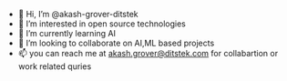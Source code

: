 - 👋 Hi, I’m @akash-grover-ditstek
- 👀 I’m interested in open source technologies
- 🌱 I’m currently learning AI
- 💞️ I’m looking to collaborate on AI,ML based projects
- 📫 you can reach me at akash.grover@ditstek.com for collabartion or work related quries 
